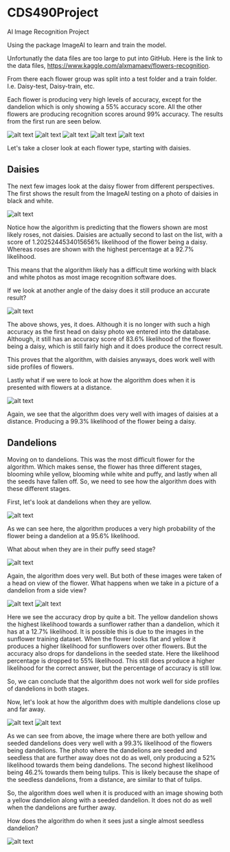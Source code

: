 # CDS490Project
AI Image Recognition Project

Using the package ImageAI to learn and train the model. 

Unfortunatly the data files are too large to put into GitHub.
Here is the link to the data files, https://www.kaggle.com/alxmamaev/flowers-recognition. 

From there each flower group was split into a test folder and a train folder. I.e. Daisy-test, Daisy-train, etc.

Each flower is producing very high levels of accuracy, except for the dandelion which is only showing a 55% accuracy score. 
All the other flowers are producing recognition scores around 99% accuracy. The results from the first run are seen below. 

![alt text]( https://github.com/jsmiley2/CDS490Project/blob/main/Results/DaisyTrained1.png)
![alt text]( https://github.com/jsmiley2/CDS490Project/blob/main/Results/DandelionTrained1.png)
![alt text]( https://github.com/jsmiley2/CDS490Project/blob/main/Results/SunflowerTrained1.png)
![alt text]( https://github.com/jsmiley2/CDS490Project/blob/main/Results/RoseTrained1.png)
![alt text]( https://github.com/jsmiley2/CDS490Project/blob/main/Results/TulipTrained1.png)

Let's take a closer look at each flower type, starting with daisies.

## Daisies

The next few images look at the daisy flower from different perspectives. 
The first shows the result from the ImageAI testing on a photo of daisies in black and white. 

![alt text]( https://github.com/jsmiley2/CDS490Project/blob/main/Results/DaisyBlackWhiteTrained.png)

Notice how the algorithm is predicting that the flowers shown are most likely roses, not daisies. 
Daisies are actually second to last on the list, with a score of 1.2025244534015656% likelihood of the flower being a daisy. 
Whereas roses are shown with the highest percentage at a 92.7% likelihood. 

This means that the algorithm likely has a difficult time working with black and white photos as most image recognition software does. 

If we look at another angle of the daisy does it still produce an accurate result?

![alt text]( https://github.com/jsmiley2/CDS490Project/blob/main/Results/DaisySideTrained.png)

The above shows, yes, it does. Although it is no longer with such a high accuracy as the first head on daisy photo we entered into the database.
Although, it still has an accuracy score of 83.6% likelihood of the flower being a daisy, which is still fairly high and it does produce the correct result. 

This proves that the algorithm, with daisies anyways, does work well with side profiles of flowers. 

Lastly what if we were to look at how the algorithm does when it is presented with flowers at a distance.

![alt text]( https://github.com/jsmiley2/CDS490Project/blob/main/Results/DaisyDistanceTrained.png)

Again, we see that the algorithm does very well with images of daisies at a distance. 
Producing a 99.3% likelihood of the flower being a daisy. 

## Dandelions

Moving on to dandelions. This was the most difficult flower for the algorithm. 
Which makes sense, the flower has three different stages, blooming while yellow, blooming while white and puffy, and lastly when all the seeds have fallen off. 
So, we need to see how the algorithm does with these different stages. 

First, let's look at dandelions when they are yellow. 

![alt text]( https://github.com/jsmiley2/CDS490Project/blob/main/Results/DandelionCloseUpYellowTrained.png)

As we can see here, the algorithm produces a very high probability of the flower being a dandelion at a 95.6% likelihood. 

What about when they are in their puffy seed stage? 

![alt text]( https://github.com/jsmiley2/CDS490Project/blob/main/Results/DandelionHeadOnTrained.png)

Again, the algorithm does very well. But both of these images were taken of a head on view of the flower. 
What happens when we take in a picture of a dandelion from a side view?

![alt text]( https://github.com/jsmiley2/CDS490Project/blob/main/Results/DandelionSideTrained.png)
![alt text]( https://github.com/jsmiley2/CDS490Project/blob/main/Results/DandelionTrained1.png)

Here we see the accuracy drop by quite a bit. The yellow dandelion shows the highest likelihood towards a sunflower rather than a dandelion, 
which it has at a 12.7% likelihood. It is possible this is due to the images in the sunflower training dataset. When the flower looks flat and yellow it produces a 
higher likelihood for sunflowers over other flowers. 
But the accuracy also drops for dandelions in the seeded state. Here the likelihood percentage is dropped to 55% likelihood. This still does produce a higher likelihood for the correct answer, but the percentage of accuracy is still low. 

So, we can conclude that the algorithm does not work well for side profiles of dandelions in both stages. 

Now, let's look at how the algorithm does with multiple dandelions close up and far away.

![alt text]( https://github.com/jsmiley2/CDS490Project/blob/main/Results/Dandelion2TypesTrained.png)
![alt text]( https://github.com/jsmiley2/CDS490Project/blob/main/Results/DandelionDistanceTrained.png)

As we can see from above, the image where there are both yellow and seeded dandelions does very well with a 99.3% likelihood of the flowers being dandelions. 
The photo where the dandelions are seeded and seedless that are further away does not do as well, only producing a 52% likelihood towards them being dandelions.
The second highest likelihood being 46.2% towards them being tulips.
This is likely because the shape of the seedless dandelions, from a distance, are similar to that of tulips. 

So, the algorithm does well when it is produced with an image showing both a yellow dandelion along with a seeded dandelion.
It does not do as well when the dandelions are further away. 

How does the algorithm do when it sees just a single almost seedless dandelion?

![alt text]( https://github.com/jsmiley2/CDS490Project/blob/main/Results/DandelionDeadTrained.png)
